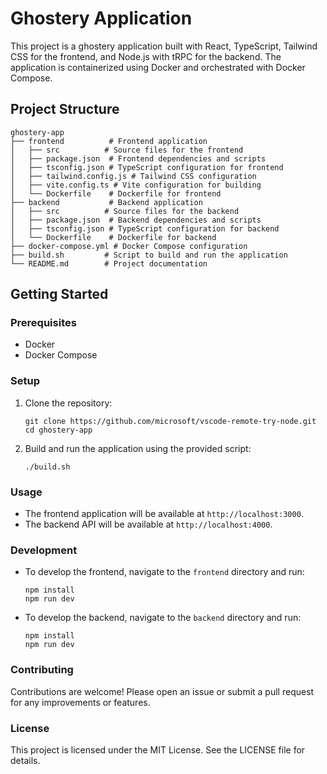 # Ghostery Application

This project is a ghostery application built with React, TypeScript, Tailwind CSS for the frontend, and Node.js with tRPC for the backend. The application is containerized using Docker and orchestrated with Docker Compose.

## Project Structure

```
ghostery-app
├── frontend          # Frontend application
│   ├── src          # Source files for the frontend
│   ├── package.json  # Frontend dependencies and scripts
│   ├── tsconfig.json # TypeScript configuration for frontend
│   ├── tailwind.config.js # Tailwind CSS configuration
│   ├── vite.config.ts # Vite configuration for building
│   └── Dockerfile    # Dockerfile for frontend
├── backend           # Backend application
│   ├── src          # Source files for the backend
│   ├── package.json  # Backend dependencies and scripts
│   ├── tsconfig.json # TypeScript configuration for backend
│   └── Dockerfile    # Dockerfile for backend
├── docker-compose.yml # Docker Compose configuration
├── build.sh         # Script to build and run the application
└── README.md        # Project documentation
```

## Getting Started

### Prerequisites

- Docker
- Docker Compose

### Setup

1. Clone the repository:

   ```
   git clone https://github.com/microsoft/vscode-remote-try-node.git
   cd ghostery-app
   ```

2. Build and run the application using the provided script:

   ```
   ./build.sh
   ```

### Usage

- The frontend application will be available at `http://localhost:3000`.
- The backend API will be available at `http://localhost:4000`.

### Development

- To develop the frontend, navigate to the `frontend` directory and run:

  ```
  npm install
  npm run dev
  ```

- To develop the backend, navigate to the `backend` directory and run:

  ```
  npm install
  npm run dev
  ```

### Contributing

Contributions are welcome! Please open an issue or submit a pull request for any improvements or features.

### License

This project is licensed under the MIT License. See the LICENSE file for details.